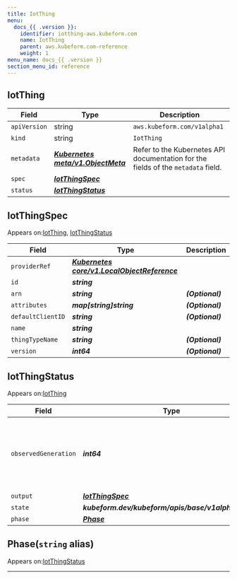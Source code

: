 ```yaml
---
title: IotThing
menu:
  docs_{{ .version }}:
    identifier: iotthing-aws.kubeform.com
    name: IotThing
    parent: aws.kubeform.com-reference
    weight: 1
menu_name: docs_{{ .version }}
section_menu_id: reference
---
```


## IotThing
| Field | Type | Description |
| ------ | ----- | ----------- |
| `apiVersion` | string | `aws.kubeform.com/v1alpha1` |
|    `kind` | string | `IotThing` |
| `metadata` | ***[Kubernetes meta/v1.ObjectMeta](https://kubernetes.io/docs/reference/generated/kubernetes-api/v1.13/#objectmeta-v1-meta)***|Refer to the Kubernetes API documentation for the fields of the `metadata` field.|
| `spec` | ***[IotThingSpec](#iotthingspec)***||
| `status` | ***[IotThingStatus](#iotthingstatus)***||
## IotThingSpec

Appears on:[IotThing](#iotthing), [IotThingStatus](#iotthingstatus)

| Field | Type | Description |
| ------ | ----- | ----------- |
| `providerRef` | ***[Kubernetes core/v1.LocalObjectReference](https://kubernetes.io/docs/reference/generated/kubernetes-api/v1.13/#localobjectreference-v1-core)***||
| `id` | ***string***||
| `arn` | ***string***| ***(Optional)*** |
| `attributes` | ***map[string]string***| ***(Optional)*** |
| `defaultClientID` | ***string***| ***(Optional)*** |
| `name` | ***string***||
| `thingTypeName` | ***string***| ***(Optional)*** |
| `version` | ***int64***| ***(Optional)*** |
## IotThingStatus

Appears on:[IotThing](#iotthing)

| Field | Type | Description |
| ------ | ----- | ----------- |
| `observedGeneration` | ***int64***| ***(Optional)*** Resource generation, which is updated on mutation by the API Server.|
| `output` | ***[IotThingSpec](#iotthingspec)***| ***(Optional)*** |
| `state` | ***kubeform.dev/kubeform/apis/base/v1alpha1.State***| ***(Optional)*** |
| `phase` | ***[Phase](#phase)***| ***(Optional)*** |
## Phase(`string` alias)

Appears on:[IotThingStatus](#iotthingstatus)

---
